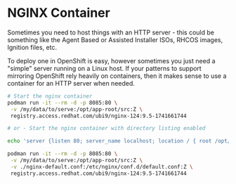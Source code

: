 # NGINX Container

Sometimes you need to host things with an HTTP server - this could be something like the Agent Based or Assisted Installer ISOs, RHCOS images, Ignition files, etc.

To deploy one in OpenShift is easy, however sometimes you just need a "simple" server running on a Linux host.  If your patterns to support mirroring OpenShift rely heavily on containers, then it makes sense to use a container for an HTTP server when needed.

```bash
# Start the nginx container
podman run -it --rm -d -p 8085:80 \
 -v /my/data/to/serve:/opt/app-root/src:Z \
 registry.access.redhat.com/ubi9/nginx-124:9.5-1741661744

# or - Start the nginx container with directory listing enabled

echo 'server {listen 80; server_name localhost; location / { root /opt/app-root/src; index index.html index.htm; autoindex on; autoindex_exact_size off; }}' > nginx-default.conf

podman run -it --rm -d -p 8085:80 \
 -v /my/data/to/serve:/opt/app-root/src:Z \
 -v ./nginx-default.conf:/etc/nginx/conf.d/default.conf:Z \
 registry.access.redhat.com/ubi9/nginx-124:9.5-1741661744
```
